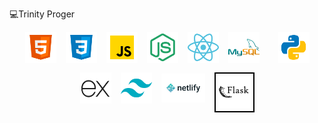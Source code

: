 💻Trinity Proger

<div style="display: flex; justify-content: center; gap: 15px; flex-wrap: wrap;">

  <img src="html5.svg.svg" alt="HTML5" style="width: 50px; height: 50px; object-fit: contain;">
  <img src="css3.svg.svg" alt="CSS3" style="width: 50px; height: 50px; object-fit: contain;">
  <img src="javascript.svg.svg" alt="JavaScript" style="width: 50px; height: 50px; object-fit: contain;">
  <img src="node-js.svg" alt="Node.JS" style="width: 50px; height: 50px; object-fit: contain;">
  <img src="react.png" alt="React" style="width: 50px; height: 50px; object-fit: contain;">
  <img src="sql.png" alt="MySQL" style="width: 50px; height: 50px; object-fit: contain;"> <br>
  <img src="p.png" alt="Python" style="width: 50px; height: 50px; object-fit: contain;">
   <img src="exp.png" alt="express" style="width: 50px; height: 50px; object-fit: contain; background-color: white">
   <img src="tail.png" alt="tailwindcss" style="width: 50px; height: 50px; object-fit: contain;">
   <img src="netlify.png" alt="tailwindcss" style="width: 70px; height: 50px; object-fit: contain;">
  <img src="flask.png" alt="tailwindcss" width="50" height="50" style="border: 2px solid #000; padding: 5px;">

</div>
